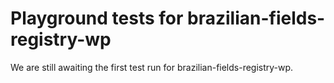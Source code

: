 # Playground tests for brazilian-fields-registry-wp
We are still awaiting the first test run for brazilian-fields-registry-wp.
